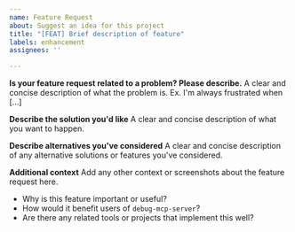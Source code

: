 ```yaml
---
name: Feature Request
about: Suggest an idea for this project
title: "[FEAT] Brief description of feature"
labels: enhancement
assignees: ''

---
```


**Is your feature request related to a problem? Please describe.**
A clear and concise description of what the problem is. Ex. I'm always frustrated when [...]

**Describe the solution you'd like**
A clear and concise description of what you want to happen.

**Describe alternatives you've considered**
A clear and concise description of any alternative solutions or features you've considered.

**Additional context**
Add any other context or screenshots about the feature request here.
- Why is this feature important or useful?
- How would it benefit users of `debug-mcp-server`?
- Are there any related tools or projects that implement this well?
